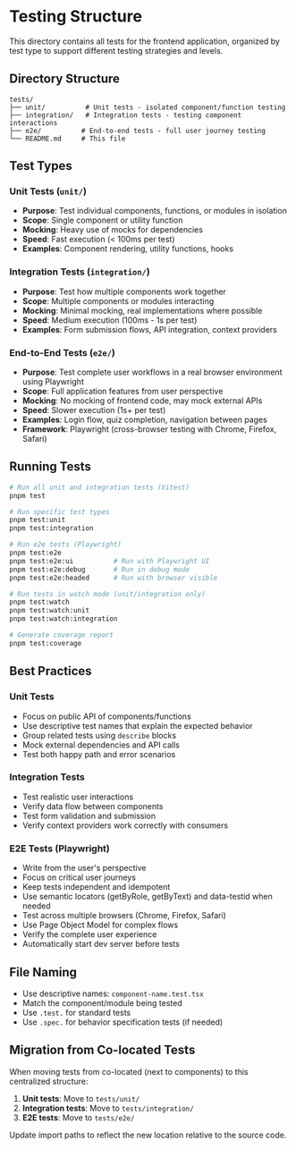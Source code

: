 # Testing Structure

This directory contains all tests for the frontend application, organized by test type to support different testing strategies and levels.

## Directory Structure

```
tests/
├── unit/          # Unit tests - isolated component/function testing
├── integration/   # Integration tests - testing component interactions
├── e2e/          # End-to-end tests - full user journey testing
└── README.md     # This file
```

## Test Types

### Unit Tests (`unit/`)

- **Purpose**: Test individual components, functions, or modules in isolation
- **Scope**: Single component or utility function
- **Mocking**: Heavy use of mocks for dependencies
- **Speed**: Fast execution (< 100ms per test)
- **Examples**: Component rendering, utility functions, hooks

### Integration Tests (`integration/`)

- **Purpose**: Test how multiple components work together
- **Scope**: Multiple components or modules interacting
- **Mocking**: Minimal mocking, real implementations where possible
- **Speed**: Medium execution (100ms - 1s per test)
- **Examples**: Form submission flows, API integration, context providers

### End-to-End Tests (`e2e/`)

- **Purpose**: Test complete user workflows in a real browser environment using Playwright
- **Scope**: Full application features from user perspective
- **Mocking**: No mocking of frontend code, may mock external APIs
- **Speed**: Slower execution (1s+ per test)
- **Examples**: Login flow, quiz completion, navigation between pages
- **Framework**: Playwright (cross-browser testing with Chrome, Firefox, Safari)

## Running Tests

```bash
# Run all unit and integration tests (Vitest)
pnpm test

# Run specific test types
pnpm test:unit
pnpm test:integration

# Run e2e tests (Playwright)
pnpm test:e2e
pnpm test:e2e:ui          # Run with Playwright UI
pnpm test:e2e:debug       # Run in debug mode
pnpm test:e2e:headed      # Run with browser visible

# Run tests in watch mode (unit/integration only)
pnpm test:watch
pnpm test:watch:unit
pnpm test:watch:integration

# Generate coverage report
pnpm test:coverage
```

## Best Practices

### Unit Tests

- Focus on public API of components/functions
- Use descriptive test names that explain the expected behavior
- Group related tests using `describe` blocks
- Mock external dependencies and API calls
- Test both happy path and error scenarios

### Integration Tests

- Test realistic user interactions
- Verify data flow between components
- Test form validation and submission
- Verify context providers work correctly with consumers

### E2E Tests (Playwright)

- Write from the user's perspective
- Focus on critical user journeys
- Keep tests independent and idempotent
- Use semantic locators (getByRole, getByText) and data-testid when needed
- Test across multiple browsers (Chrome, Firefox, Safari)
- Use Page Object Model for complex flows
- Verify the complete user experience
- Automatically start dev server before tests

## File Naming

- Use descriptive names: `component-name.test.tsx`
- Match the component/module being tested
- Use `.test.` for standard tests
- Use `.spec.` for behavior specification tests (if needed)

## Migration from Co-located Tests

When moving tests from co-located (next to components) to this centralized structure:

1. **Unit tests**: Move to `tests/unit/`
2. **Integration tests**: Move to `tests/integration/`
3. **E2E tests**: Move to `tests/e2e/`

Update import paths to reflect the new location relative to the source code.
